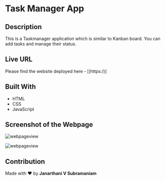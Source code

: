 # Task Manager App
## Description
This is a Taskmanager application which is similar to Kanban board. You can add tasks and manage their status. 
## Live URL
Please find the website deployed here - [(https:/)]
## Built With
* HTML
* CSS
* JavaScript
## Screenshot of the Webpage
![webpageview](./assets/image/screenshot1.png)

![webpageview](./assets/image/screenshot2.png)
## Contribution
Made with :heart: by **Janarthani V Subramaniam**